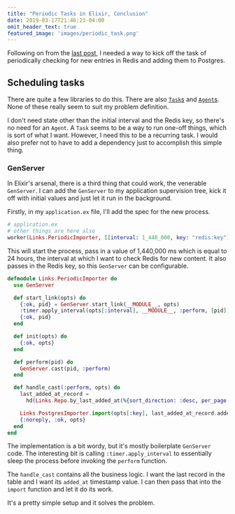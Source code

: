 ```yaml
---
title: "Periodic Tasks in Elixir, Conclusion"
date: 2019-03-17T21:46:23-04:00
omit_header_text: true
featured_image: 'images/periodic_task.png'
---
```


Following on from the [last post](https://batasrki.github.io/2019-03-12-periodic-tasks-in-elixir), I needed a way to kick off the task of periodically checking for new entries in Redis and adding them to Postgres.

## Scheduling tasks
There are quite a few libraries to do this. There are also [`Task`s](https://hexdocs.pm/elixir/Task.html) and [`Agent`s](https://hexdocs.pm/elixir/Agent.html). None of these really seem to suit my problem definition.

I don't need state other than the initial interval and the Redis key, so there's no need for an `Agent`. A `Task` seems to be a way to run one-off things, which is sort of what I want. However, I need this to be a recurring task. I would also prefer not to have to add a dependency just to accomplish this simple thing.

### GenServer
In Elixir's arsenal, there is a third thing that could work, the venerable `GenServer`. I can add the `GenServer` to my application supervision tree, kick it off with initial values and just let it run in the background.

Firstly, in my `application.ex` file, I'll add the spec for the new process.

```elixir
# application.ex
# other things are here also
worker(Links.PeriodicImporter, [[interval: 1_440_000, key: "redis:key"]])
```

This will start the process, pass in a value of 1,440,000 ms which is equal to 24 hours, the interval at which I want to check Redis for new content. It also passes in the Redis key, so this `GenServer` can be configurable.

```elixir
defmodule Links.PeriodicImporter do
  use GenServer

  def start_link(opts) do
    {:ok, pid} = GenServer.start_link(__MODULE__, opts)
    :timer.apply_interval(opts[:interval], __MODULE__, :perform, [pid])
    {:ok, pid}
  end

  def init(opts) do
    {:ok, opts}
  end

  def perform(pid) do
    GenServer.cast(pid, :perform)
  end

  def handle_cast(:perform, opts) do
    last_added_at_record =
      hd(Links.Repo.by_last_added_at(%{sort_direction: :desc, per_page: 1, page: 1}))

    Links.PostgresImporter.import(opts[:key], last_added_at_record.added_at)
    {:noreply, :ok, opts}
  end
end
```

The implementation is a bit wordy, but it's mostly boilerplate `GenServer` code. The interesting bit is calling `:timer.apply_interval` to essentially sleep the process before invoking the `perform` function.

The `handle_cast` contains all the business logic. I want the last record in the table and I want its `added_at` timestamp value. I can then pass that into the `import` function and let it do its work.

It's a pretty simple setup and it solves the problem.
